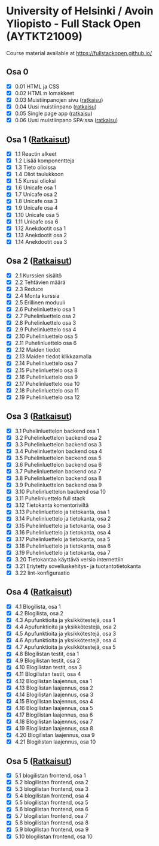# University of Helsinki / Avoin Yliopisto - Full Stack Open (AYTKT21009)

Course material available at <https://fullstackopen.github.io/>

## Osa 0

- [x] 0.01 HTML ja CSS
- [x] 0.02 HTML:n lomakkeet
- [x] 0.03 Muistiinpanojen sivu ([ratkaisu](osa0#03-muistiinpanojen-sivu))
- [x] 0.04 Uusi muistiinpano ([ratkaisu](osa0#04-uusi-muistiinpano))
- [x] 0.05 Single page app ([ratkaisu](osa0#05-single-page-app))
- [x] 0.06 Uusi muistiinpano SPA:ssa ([ratkaisu](osa0#06-uusi-muistiinpano-spassa))

## Osa 1 ([Ratkaisut](osa1))

- [x] 1.1 Reactin alkeet
- [x] 1.2 Lisää komponentteja
- [x] 1.3 Tieto olioissa
- [x] 1.4 Oliot taulukkoon
- [x] 1.5 Kurssi olioksi
- [x] 1.6 Unicafe osa 1
- [x] 1.7 Unicafe osa 2
- [x] 1.8 Unicafe osa 3
- [x] 1.9 Unicafe osa 4
- [x] 1.10 Unicafe osa 5
- [x] 1.11 Unicafe osa 6
- [x] 1.12 Anekdootit osa 1
- [x] 1.13 Anekdootit osa 2
- [x] 1.14 Anekdootit osa 3

## Osa 2 ([Ratkaisut](osa2))

- [x] 2.1 Kurssien sisältö
- [x] 2.2 Tehtävien määrä
- [x] 2.3 Reduce
- [x] 2.4 Monta kurssia
- [x] 2.5 Erillinen moduuli
- [x] 2.6 Puhelinluettelo osa 1
- [x] 2.7 Puhelinluettelo osa 2
- [x] 2.8 Puhelinluettelo osa 3
- [x] 2.9 Puhelinluettelo osa 4
- [x] 2.10 Puhelinluettelo osa 5
- [x] 2.11 Puhelinluettelo osa 6
- [x] 2.12 Maiden tiedot
- [x] 2.13 Maiden tiedot klikkaamalla
- [x] 2.14 Puhelinluettelo osa 7
- [x] 2.15 Puhelinluettelo osa 8
- [x] 2.16 Puhelinluettelo osa 9 
- [x] 2.17 Puhelinluettelo osa 10
- [x] 2.18 Puhelinluettelo osa 11
- [x] 2.19 Puhelinluettelo osa 12

## Osa 3 ([Ratkaisut](osa3))

- [x] 3.1 Puhelinluettelon backend osa 1
- [x] 3.2 Puhelinluettelon backend osa 2
- [x] 3.3 Puhelinluettelon backend osa 3
- [x] 3.4 Puhelinluettelon backend osa 4
- [x] 3.5 Puhelinluettelon backend osa 5
- [x] 3.6 Puhelinluettelon backend osa 6
- [x] 3.7 Puhelinluettelon backend osa 7
- [x] 3.8 Puhelinluettelon backend osa 8
- [x] 3.9 Puhelinluettelon backend osa 9
- [x] 3.10 Puhelinluettelon backend osa 10
- [x] 3.11 Puhelinluettelo full stack
- [x] 3.12 Tietokanta komentoriviltä
- [x] 3.13 Puhelinluettelo ja tietokanta, osa 1
- [x] 3.14 Puhelinluettelo ja tietokanta, osa 2
- [x] 3.15 Puhelinluettelo ja tietokanta, osa 3
- [x] 3.16 Puhelinluettelo ja tietokanta, osa 4
- [x] 3.17 Puhelinluettelo ja tietokanta, osa 5
- [x] 3.18 Puhelinluettelo ja tietokanta, osa 6
- [x] 3.19 Puhelinluettelo ja tietokanta, osa 7
- [x] 3.20 Tietokantaa käyttävä versio internettiin
- [x] 3.21 Eriytetty sovelluskehitys- ja tuotantotietokanta
- [x] 3.22 lint-konfiguraatio

## Osa 4 ([Ratkaisut](osa4))

- [x] 4.1 Blogilista, osa 1
- [x] 4.2 Blogilista, osa 2
- [x] 4.3 Apufunktioita ja yksikkötestejä, osa 1
- [x] 4.4 Apufunktioita ja yksikkötestejä, osa 2
- [x] 4.5 Apufunktioita ja yksikkötestejä, osa 3
- [x] 4.6 Apufunktioita ja yksikkötestejä, osa 4
- [x] 4.7 Apufunktioita ja yksikkötestejä, osa 5
- [x] 4.8 Blogilistan testit, osa 1
- [x] 4.9 Blogilistan testit, osa 2
- [x] 4.10 Blogilistan testit, osa 3
- [x] 4.11 Blogilistan testit, osa 4
- [x] 4.12 Blogilistan laajennus, osa 1
- [x] 4.13 Blogilistan laajennus, osa 2
- [x] 4.14 Blogilistan laajennus, osa 3
- [x] 4.15 Blogilistan laajennus, osa 4
- [x] 4.16 Blogilistan laajennus, osa 5
- [x] 4.17 Blogilistan laajennus, osa 6
- [x] 4.18 Blogilistan laajennus, osa 7
- [x] 4.19 Blogilistan laajennus, osa 8
- [x] 4.20 Blogilistan laajennus, osa 9
- [x] 4.21 Blogilistan laajennus, osa 10

## Osa 5 ([Ratkaisut](osa5))

- [x] 5.1 blogilistan frontend, osa 1
- [x] 5.2 blogilistan frontend, osa 2
- [x] 5.3 blogilistan frontend, osa 3
- [x] 5.4 blogilistan frontend, osa 4
- [x] 5.5 blogilistan frontend, osa 5
- [x] 5.6 blogilistan frontend, osa 6
- [x] 5.7 blogilistan frontend, osa 7
- [x] 5.8 blogilistan frontend, osa 8
- [x] 5.9 blogilistan frontend, osa 9
- [x] 5.10 blogilistan frontend, osa 10

